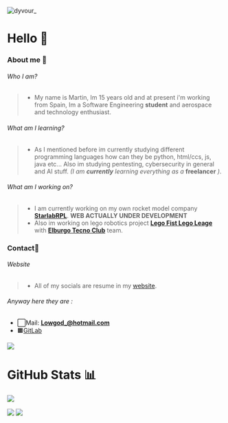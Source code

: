 <p align="left"> <img src="https://komarev.com/ghpvc/?username=Dyvour&label=Profile%20views&color=0e75b6&style=flat" alt="dyvour_" /> </p>

# Hello 👋 

### About me 🚀
###### Who I am?
> * My name is Martin, Im 15 years old and at present i'm working from Spain, Im a Software Engineering **student** and aerospace and technology enthusiast.
###### What am I learning?
> * As I mentioned before im currently studying different programming languages how can they be python, html/ccs, js, java etc... Also im studying pentesting, cybersecurity in general and AI stuff. *(I am* ***currently*** *learning everything as a*  **freelancer** *)*.
###### What am I working on?
> * I am currently working on my own rocket model company **[StarlabRPL](https://starlabrpl.tk/)**. **WEB ACTUALLY UNDER DEVELOPMENT**
> * Also im working on lego robotics project **[Lego Fist Lego Leage](https://www.firstlegoleague.org/)** with **[Elburgo Tecno Club](http://www.tecnoclub.es/)** team.

### Contact📲
###### Website
> * All of my socials are resume in my [website](https://l0wgod.xyz/). 
###### Anyway here they are :
* ⬜️Mail: **Lowgod_@hotmail.com**
* 🟧[GitLab](https://gitlab.com/lowg0d)
<a href="https://starlabrpl.tk" target="_BLANK">
  <img src="https://discord.c99.nl/widget/theme-1/814476198733152266.png">
</a>


# GitHub Stats 📊
![](https://komarev.com/ghpvc/?username=lowg0d&color=blue)

<img align="center" src="https://github-readme-stats.vercel.app/api?username=lowg0d&count_private=true&show_icons=true&show_owner=true&border_color=fffff&bg_color=0a0c10"> <img align="center" src="https://github-readme-stats.vercel.app/api/top-langs/?username=lowg0d&show_icons&theme=radical&show_owner=true&border_color=fffff&bg_color=0a0c10&theme=synthwave">


